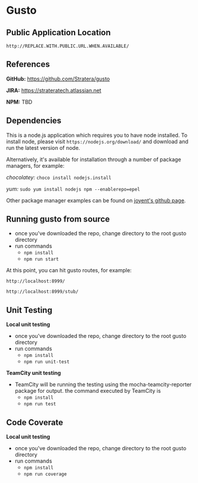 # Gusto
## Public Application Location
```http://REPLACE.WITH.PUBLIC.URL.WHEN.AVAILABLE/```

## References
**GitHub:** https://github.com/Stratera/gusto

**JIRA:** https://strateratech.atlassian.net

**NPM:** TBD


## Dependencies
This is a node.js application which requires you to have node installed. To install node, please visit ```https://nodejs.org/download/``` and download and run the latest version of node.

Alternatively, it's available for installation through a number of package managers, for example:

*chocolatey:*
```choco install nodejs.install```

*yum:*
```sudo yum install nodejs npm --enablerepo=epel```

Other package manager examples can be found on [joyent's github page](https://github.com/joyent/node/wiki/Installing-Node.js-via-package-manager "joyent's github page").
 

## Running gusto from source
- once you've downloaded the repo, change directory to the root gusto directory
- run commands
	-  ```npm install```
	-  ```npm run start```

At this point, you can hit gusto routes, for example:

```http://localhost:8999/```

```http://localhost:8999/stub/```

## Unit Testing
**Local unit testing**

- once you've downloaded the repo, change directory to the root gusto directory
- run commands
	-  ```npm install```
	-  ```npm run unit-test```

**TeamCity unit testing**

- TeamCity will be running the testing using the mocha-teamcity-reporter package for output. the command executed by TeamCity is
	-  ```npm install```
	-  ```npm run test```

## Code Coverate
**Local unit testing**

- once you've downloaded the repo, change directory to the root gusto directory
- run commands
	-  ```npm install```
	-  ```npm run coverage```
